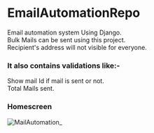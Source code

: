 # EmailAutomationRepo

Email automation system Using Django. <br>
Bulk Mails can be sent using this project. <br>
Recipient's address will not visible for everyone. <br>
<h3>It also contains validations like:-</h3> 
Show mail Id if mail is sent or not. <br>
Total Mails sent. <br>

<h3>Homescreen</h3>


![MailAutomation_](https://user-images.githubusercontent.com/46090035/96672068-01646e00-1381-11eb-83e6-6c27e09a6776.png)

